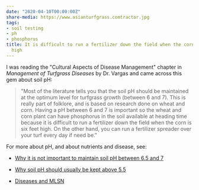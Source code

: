 ```yaml
---
date: "2020-04-10T00:00:00Z"
share-media: https://www.asianturfgrass.comtractor.jpg
tags:
- soil testing
- ph
- phosphorus
title: It is difficult to run a fertilizer down the field when the corn is six feet
  high
---
```


I was reading the "Cultural Aspects of Disease Management" chapter in *Management of Turfgrass Diseases* by Dr. Vargas and came across this gem about soil pH:

> "Most of the literature tells you that the soil pH should be maintained at the optimum level for turfgrass growth (between 6 and 7). This is really part of folklore, and is based on research done on wheat and corn. Having a pH between 6 and 7 is important so the wheat and corn plant can have phosphorus in the soil available at heading time because it is difficult to run a fertilizer down the field when the corn is six feet high. On the other hand, you can run a fertilizer spreader over your turf every day if need be."

For more about pH, and about nutrients and disease, see:

* [Why it is not important to maintain soil pH between 6.5 and 7](https://www.blog.asianturfgrass.com/2012/09/why-it-is-not-important-to-maintain-soil-ph-between-65-and-70.html)

* [Why soil pH should usually be kept above 5.5](https://www.asianturfgrass.com/2020-03-14-why-ph-5-point-5/)

* [Diseases and MLSN](http://turfdiseases.org/diseases/diseases-and-mlsn/)
